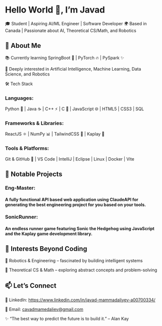 # Hello World 👋, I’m Javad

🎓 Student | Aspiring AI/ML Engineer | Software Developer
🌍 Based in Canada | Passionate about AI, Theoretical CS/Math, and Robotics

## 🚀 About Me

📚 Currently learning SpringBoot 🍃 | PyTorch 🔥 | PySpark ✨

🧠 Deeply interested in Artificial Intelligence, Machine Learning, Data Science, and Robotics

🛠️ Tech Stack

### Languages:

Python 🐍 | Java ☕ | C++ ⚡ | C 🔧 | JavaScript 🌐 | HTML5 | CSS3 | SQL

### Frameworks & Libraries:

ReactJS ⚛️ | NumPy 📊 | TailwindCSS 🎨 | Kaplay 🦖

### Tools & Platforms:

Git & GitHub 🔗 | VS Code | IntelliJ | Eclipse | Linux | Docker | Vite

## 📌 Notable Projects

  ### Eng-Master: 
  #### A fully functional API based web application using ClaudeAPI for generating the best engineering project for you based on your tools.

  ### SonicRunner:
  #### An endless runner game featuring Sonic the Hedgehog using JavaScript and the Kaplay game development library.

## 🌟 Interests Beyond Coding

🤖 Robotics & Engineering – fascinated by building intelligent systems

🔬 Theoretical CS & Math – exploring abstract concepts and problem-solving

## 📫 Let’s Connect

💼 LinkedIn: https://www.linkedin.com/in/javad-mammadaliyev-a00700334/

📧 Email: cavadmamedaliev@gmail.com

✨ “The best way to predict the future is to build it.” – Alan Kay
